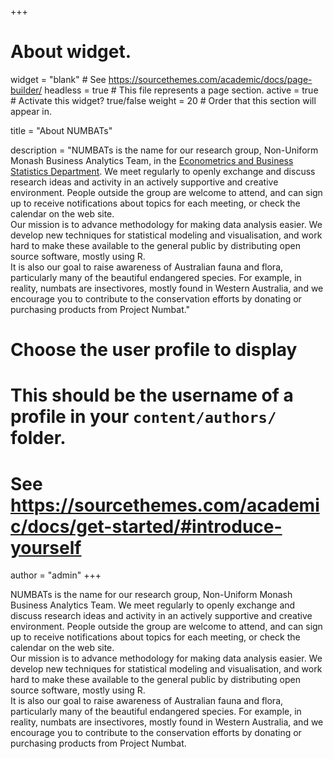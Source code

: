 +++
# About widget.
widget = "blank"  # See https://sourcethemes.com/academic/docs/page-builder/
headless = true  # This file represents a page section.
active = true  # Activate this widget? true/false
weight = 20  # Order that this section will appear in.

title = "About NUMBATs"

description = "NUMBATs is the name for our research group, Non-Uniform Monash Business Analytics Team, in the [Econometrics and Business Statistics Department](https://www.monash.edu/business/ebs). We meet regularly to openly exchange and discuss research ideas and activity in an actively supportive and creative environment. People outside the group are welcome to attend, and can sign up to receive notifications about topics for each meeting, or check the calendar on the web site. <br> Our mission is to advance methodology for making data analysis easier. We develop new techniques for statistical modeling and visualisation, and work hard to make these available to the general public by distributing open source software, mostly using R. <br> It is also our goal to raise awareness of Australian fauna and flora, particularly many of the beautiful endangered species. For example, in reality, numbats are insectivores, mostly found in Western Australia, and we encourage you to contribute to the conservation efforts by donating or purchasing products from Project Numbat."
# Choose the user profile to display
# This should be the username of a profile in your `content/authors/` folder.
# See https://sourcethemes.com/academic/docs/get-started/#introduce-yourself
author = "admin"
+++

NUMBATs is the name for our research group, Non-Uniform Monash Business Analytics Team. We meet regularly to openly exchange and discuss research ideas and activity in an actively supportive and creative environment. People outside the group are welcome to attend, and can sign up to receive notifications about topics for each meeting, or check the calendar on the web site. <br> Our mission is to advance methodology for making data analysis easier. We develop new techniques for statistical modeling and visualisation, and work hard to make these available to the general public by distributing open source software, mostly using R. <br> It is also our goal to raise awareness of Australian fauna and flora, particularly many of the beautiful endangered species. For example, in reality, numbats are insectivores, mostly found in Western Australia, and we encourage you to contribute to the conservation efforts by donating or purchasing products from Project Numbat.
